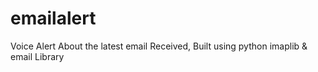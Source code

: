 # emailalert
Voice Alert About the latest email Received, Built using python imaplib &amp; email Library

